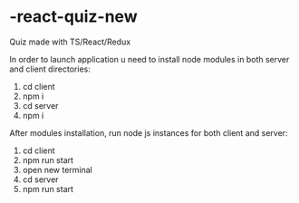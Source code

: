 # -react-quiz-new
Quiz made with TS/React/Redux

In order to launch application u need to install node modules in both server and client directories:
  1. cd client
  2. npm i
  3. cd server
  4. npm i
  
 After modules installation, run node js instances for both client and server:
  1. cd client
  2. npm run start
  3. open new terminal 
  4. cd server
  5. npm run start
